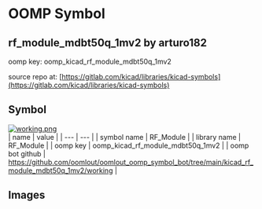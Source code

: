 # OOMP Symbol  
## rf_module_mdbt50q_1mv2  by arturo182  
  
oomp key: oomp_kicad_rf_module_mdbt50q_1mv2  
  
source repo at: [https://gitlab.com/kicad/libraries/kicad-symbols](https://gitlab.com/kicad/libraries/kicad-symbols)  
## Symbol  
  
[![working.png](working_600.png)](working.png)  
| name | value | 
| --- | --- | 
| symbol name | RF_Module | 
| library name | RF_Module | 
| oomp key | oomp_kicad_rf_module_mdbt50q_1mv2 | 
| oomp bot github | https://github.com/oomlout/oomlout_oomp_symbol_bot/tree/main/kicad_rf_module_mdbt50q_1mv2/working | 
## Images  
